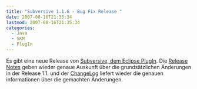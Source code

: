 ```yaml
---
title: "Subversive 1.1.6 - Bug Fix Release "
date: 2007-08-16T21:35:34
lastmod: 2007-08-16T21:35:34
categories:
  - Java
  - SKM
  - PlugIn
---
```

Es gibt eine neue Release von 
[Subversive, dem Eclipse PlugIn](http://www.polarion.org/index.php?page=overview&project=subversive). 
Die [Release Notes](http://www.polarion.org/projects/subversive/download/1.1/releasenotes.txt) geben wieder 
genaue Auskunft über die grundsätzlichen Änderungen in der Release 1.1. und der 
[ChangeLog](http://www.polarion.org/projects/subversive/download/1.1/changelog.txt) liefert wieder die genauen 
informationen über die gemachten Änderungen.

